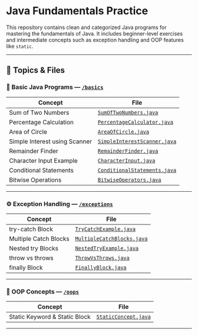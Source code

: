 # Java Fundamentals Practice

This repository contains clean and categorized Java programs for mastering the fundamentals of Java. It includes beginner-level exercises and intermediate concepts such as exception handling and OOP features like `static`.

---

## 📁 Topics & Files

### 🔰 Basic Java Programs — [`/basics`](./basics)
| Concept                         | File |
|----------------------------------|------|
| Sum of Two Numbers              | [`SumOfTwoNumbers.java`](./basics/SumOfTwoNumbers.java) |
| Percentage Calculation          | [`PercentageCalculator.java`](./basics/PercentageCalculator.java) |
| Area of Circle                  | [`AreaOfCircle.java`](./basics/AreaOfCircle.java) |
| Simple Interest using Scanner   | [`SimpleInterestScanner.java`](./basics/SimpleInterestScanner.java) |
| Remainder Finder                | [`RemainderFinder.java`](./basics/RemainderFinder.java) |
| Character Input Example         | [`CharacterInput.java`](./basics/CharacterInput.java) |
| Conditional Statements          | [`ConditionalStatements.java`](./basics/ConditionalStatements.java) |
| Bitwise Operations              | [`BitwiseOperators.java`](./basics/BitwiseOperators.java) |

---

### ⚙️ Exception Handling — [`/exceptions`](./exceptions)
| Concept                         | File |
|----------------------------------|------|
| try-catch Block                 | [`TryCatchExample.java`](./exceptions/TryCatchExample.java) |
| Multiple Catch Blocks           | [`MultipleCatchBlocks.java`](./exceptions/MultipleCatchBlocks.java) |
| Nested try Blocks               | [`NestedTryExample.java`](./exceptions/NestedTryExample.java) |
| throw vs throws                 | [`ThrowVsThrows.java`](./exceptions/ThrowVsThrows.java) |
| finally Block                   | [`FinallyBlock.java`](./exceptions/FinallyBlock.java) |

---

### 🧱 OOP Concepts — [`/oops`](./oops)
| Concept                         | File |
|----------------------------------|------|
| Static Keyword & Static Block   | [`StaticConcept.java`](./oops/StaticConcept.java) |

---